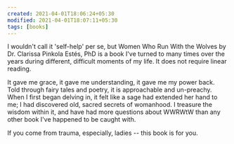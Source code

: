 ```yaml
---
created: 2021-04-01T18:06:24+05:30
modified: 2021-04-01T18:07:11+05:30
tags: [books]
---
```


 I wouldn't call it 'self-help' per se, but Women Who Run With the Wolves by Dr. Clarissa Pinkola Estés, PhD is a book I've turned to many times over the years during different, difficult moments of my life. It does not require linear reading.

It gave me grace, it gave me understanding, it gave me my power back. Told through fairy tales and poetry, it is approachable and un-preachy. When I first began delving in, it felt like a sage had extended her hand to me; I had discovered old, sacred secrets of womanhood. I treasure the wisdom within it, and have had more questions about WWRWtW than any other book I've happened to be caught with. 

If you come from trauma, especially, ladies -- this book is for you.  
